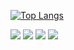 [![Top Langs](https://github-readme-stats.vercel.app/api/top-langs/?username=osw0124&layout=compact)](https://github.com/anuraghazra/github-readme-stats)

<img src="https://img.shields.io/badge/-JavaScript-yellow"/> <img src="https://img.shields.io/badge/-nodeJS-brightgreen"/> <img src="https://img.shields.io/badge/-Fastify-lightgrey"/> <img src="https://img.shields.io/badge/-MySQL-blue"/>

